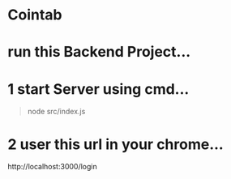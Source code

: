 # Cointab

# run this Backend Project...
# 1 start Server using cmd...
> node src/index.js
# 2 user this url in your chrome...
http://localhost:3000/login
